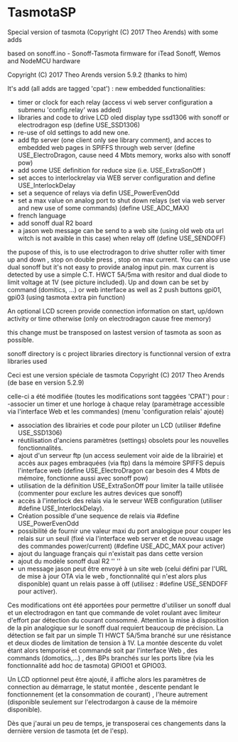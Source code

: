 # TasmotaSP
Special version of tasmota (Copyright (C) 2017  Theo Arends) with some adds

based on  sonoff.ino - Sonoff-Tasmota firmware for iTead Sonoff, Wemos and NodeMCU hardware

  Copyright (C) 2017  Theo Arends version 5.9.2 (thanks to him)
  
  It's add (all adds are tagged 'cpat') :
  new embedded functionalities:
  - timer or clock for each relay (access vi web server configuration a submenu 'config.relay' was added)
  - libraries and code to drive LCD oled display type ssd1306 with sonoff or electrodragon esp (define USE_SSD1306)
  - re-use of old settings to add new one.
  - add ftp server (one client only see library comment),  and acces to embedded web pages in SPIFFS through web server (define USE_ElectroDragon, cause need 4 Mbts memory, works also with sonoff pow)
  - add some USE definition for reduce size (i.e. USE_ExtraSonOff )
  - set acces to interlockrelay via WEB server configuration and define USE_InterlockDelay
  - set a sequence of relays via defin USE_PowerEvenOdd
  - set a max value on analog port to shut down relays (set via web server and new use of some commands) (define USE_ADC_MAX)	
  - french language 
  - add sonoff dual R2 board
  - a jason web message can be send to a web site (using old web ota url witch is not avaible in this case) when relay off (define        USE_SENDOFF)
  
  the pupose of this,  is to use electrodragon to drive shutter roller with timer up and down , stop on double press , stop on max current.
  You can also use dual sonoff but it's not easy to provide analog input pin.
  max current is detected by use a simple C.T. HWCT 5A/5ma with resitor and dual diode to limit voltage at 1V (see picture included).
  Up and down can be set by command (domitics, ...) or web interface as well as 2 push buttons gpi01, gpi03 (using tasmota extra pin function)
 
 An optional LCD screen provide connection information on start, up/down activity or time otherwise (only on electrodragon cause free memory)
  
  this change must be transposed on lastest version of tasmota as soon as possible.
  
sonoff directory is c project
libraries directory is functionnal version of extra libraries used

Ceci est une version spéciale de tasmota Copyright (C) 2017  Theo Arends (de base en version 5.2.9)

celle-ci a été modifiée (toutes les modifications sont taggées 'CPAT') pour :
  -associer un timer et une horloge à chaque relay (paramètrage accessible via l'interface Web et les commandes) (menu 'configuration relais' ajouté)
  - association des librairies et code pour piloter un LCD (utiliser  #define USE_SSD1306)
  - réutilisation d'anciens paramètres (settings) obsolets pour les nouvelles fonctionnalités.
  - ajout d'un serveur ftp (un access seulement voir aide de la librairie)  et accès aux pages embraquées (via ftp) dans la mémoire SPIFFS depuis l'interface web (define USE_ElectroDragon car besoin des 4 Mbts de mémoire, fonctionne aussi avec sonoff pow)
  - utilisation de la définition USE_ExtraSonOff pour limiter la taille utilisée (commenter pour exclure les autres devices que sonoff)
  - accès à l'interlock des relais via le serveur WEB configuration (utiliser #define USE_InterlockDelay).
  - Création possible d'une sequence de relais  via #define USE_PowerEvenOdd
  - possibilité de fournir une valeur maxi du port analogique pour couper les relais sur un seuil (fixé via l'interface web server et de nouveau usage des commandes power/current) (#define USE_ADC_MAX pour activer)	
  - ajout du language français qui n'existait pas dans cette version 
  - ajout du modèle sonoff dual R2 ''                          ''
  - un message jason peut être envoyé à un site web  (celui défini par l'URL de mise à jour OTA via le web , fonctionnalité qui n'est alors plus disponible) quant un relais passe à off (utilisez : #define  USE_SENDOFF pour activer).
  
  Ces modifications ont été apportées pour permettre d'utiliser un sonoff dual et un electrodragon en tant que commande de volet roulant avec limiteur d'effort par détection du courant consommé.
  Attention la mise à disposition de la pin analogique sur le sonoff dual requiert beaucoup de précision.
  La détection se fait par un simple TI HWCT 5A/5ma branché sur une résistance et deux diodes de limitation de tension à 1V.
  La montée descente du volet étant alors temporisé et commandé soit par l'interface Web , des commands (domotics,...) , des BPs branchés sur les ports libre (via les fonctionnalité add hoc de tasmota) GPIO01 et GPIO03.
  
  Un LCD optionnel peut être ajouté, il affiche alors les paramètres de connection au démarrage, le statut montée , descente pendant le fonctionnement (et la consommation de courant) , l'heure autrement (disponible seulement sur l'electrodargon à cause de la mémoire disponible).
  
  Dès que j'aurai un peu de temps, je transposerai ces changements dans la dernière version de tasmota (et de l'esp).
